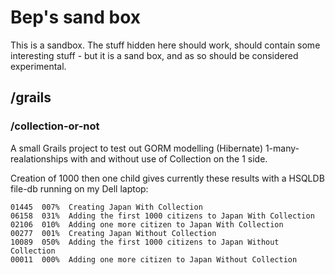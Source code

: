 Bep's sand box
=============
This is a sandbox. The stuff hidden here should work, should contain some interesting stuff - but it is a sand box, and as so should be considered experimental.

/grails
-------

### /collection-or-not

A small Grails project to test out GORM modelling (Hibernate) 1-many-realationships with and without use of Collection on the 1 side.

Creation of 1000 then one child gives currently these results with a HSQLDB file-db running on my Dell laptop:

    01445  007%  Creating Japan With Collection
    06158  031%  Adding the first 1000 citizens to Japan With Collection
    02106  010%  Adding one more citizen to Japan With Collection
    00277  001%  Creating Japan Without Collection
    10089  050%  Adding the first 1000 citizens to Japan Without Collection
    00011  000%  Adding one more citizen to Japan Without Collection